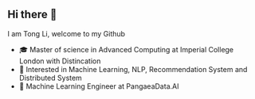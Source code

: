 ## Hi there 👋

I am Tong Li, welcome to my Github
* 🎓 Master of science in Advanced Computing at Imperial College London with Distincation
* 🧐 Interested in Machine Learning, NLP, Recommendation System and Distributed System
* 💼 Machine Learning Engineer at PangaeaData.AI
<!--
**TongLi3701/TongLi3701** is a ✨ _special_ ✨ repository because its `README.md` (this file) appears on your GitHub profile.

Here are some ideas to get you started:

- 🔭 I’m currently working on ...
- 🌱 I’m currently learning ...
- 👯 I’m looking to collaborate on ...
- 🤔 I’m looking for help with ...
- 💬 Ask me about ...
- 📫 How to reach me: ...
- 😄 Pronouns: ...
- ⚡ Fun fact: ...
-->
